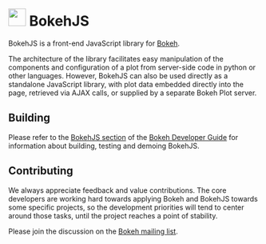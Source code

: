 <img src="http://i.imgur.com/TMKcgIV.png" width="35" height="35"> BokehJS
=========================================================================

BokehJS is a front-end JavaScript library for [Bokeh](http://github.com/bokeh/bokeh).

The architecture of the library facilitates easy manipulation of the components
and configuration of a plot from server-side code in python or other languages.
However, BokehJS can also be used directly as a standalone JavaScript library,
with plot data embedded directly into the page, retrieved via AJAX calls, or
supplied by a separate Bokeh Plot server.

Building
--------

Please refer to the [BokehJS section](http://bokeh.pydata.org/docs/dev_guide.html#bokehjs)
of the [Bokeh Developer Guide](http://bokeh.pydata.org/docs/dev_guide.html)
for information about building, testing and demoing BokehJS.

Contributing
------------

We always appreciate feedback and value contributions.  The core developers are
working hard towards applying Bokeh and BokehJS towards some specific projects,
so the development priorities will tend to center around those tasks, until the
project reaches a point of stability.

Please join the discussion on the [Bokeh mailing list](https://groups.google.com/a/continuum.io/forum/#!forum/bokeh).
